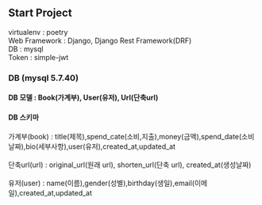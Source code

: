 ## Start Project
virtualenv : poetry\
Web Framework : Django, Django Rest Framework(DRF)\
DB : mysql\
Token : simple-jwt

### DB (mysql 5.7.40)
#### DB 모델 : Book(가계부), User(유저), Url(단축url)
#### DB 스키마
가계부(book) : title(제목),spend_cate(소비,지출),money(금액),spend_date(소비날짜),bio(세부사항),user(유저),created_at,updated_at\
\
단축url(url) : original_url(원래 url), shorten_url(단축 url), created_at(생성날짜)\
\
유저(user) : name(이름),gender(성별),birthday(생일),email(이메일),created_at,updated_at




